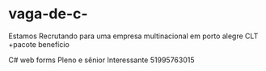 # vaga-de-c-
Estamos Recrutando para uma empresa multinacional em 
porto alegre CLT +pacote benefício

C# web forms Pleno e sênior 
Interessante 51995763015
